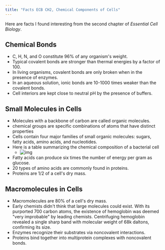 ```yaml
---
title: "Facts ECB CH2, Chemical Components of Cells"
---
```


Here are facts I found interesting from the second chapter of *Essential Cell Biology*.

## Chemical Bonds

- C, H, N, and O constitute 96% of any organism's weight.
- Typical covalent bonds are stronger than thermal energies by a factor of 100.
- In living organisms, covalent bonds are only broken when in the presence of enzymes.
- In an aqueous solution, ionic bonds are 10-1000 times weaker than the covalent bonds.
- Cell interiors are kept close to neutral pH by the presence of buffers.

## Small Molecules in Cells

- Molecules with a backbone of carbon are called organic molecules.
- chemical groups are specific combinations of atoms that have distinct properties
- Cells contain four major families of small organic molecules: sugars, fatty acids, amino acids, and nucleotides. 
- Here is a table summarizing the chemical composition of a bacterial cell
  - ![img](https://tva1.sinaimg.cn/large/008i3skNgy1gy2lt6tg2jj31560rs0wc.jpg)
- Fatty acids can produce six times the number of energy per gram as glucose.
- 20 types of amino acids are commonly found in proteins.
- Proteins are 1/2 of a cell's dry mass.

## Macromolecules in Cells

- Macromolecules are 80% of a cell's dry mass.
- Early chemists didn't think that large molecules could exist. With its purported 700 carbon atoms, the existence of hemoglobin was deemed "very improbable" by leading chemists. Centrifuging hemoglobin revealed a single sharp band with molecular weight of 68k daltons, confirming its size.
- Enzymes recognize their substrates via noncovalent interactions.
- Proteins bind together into multiprotein complexes with noncovalent bonds.